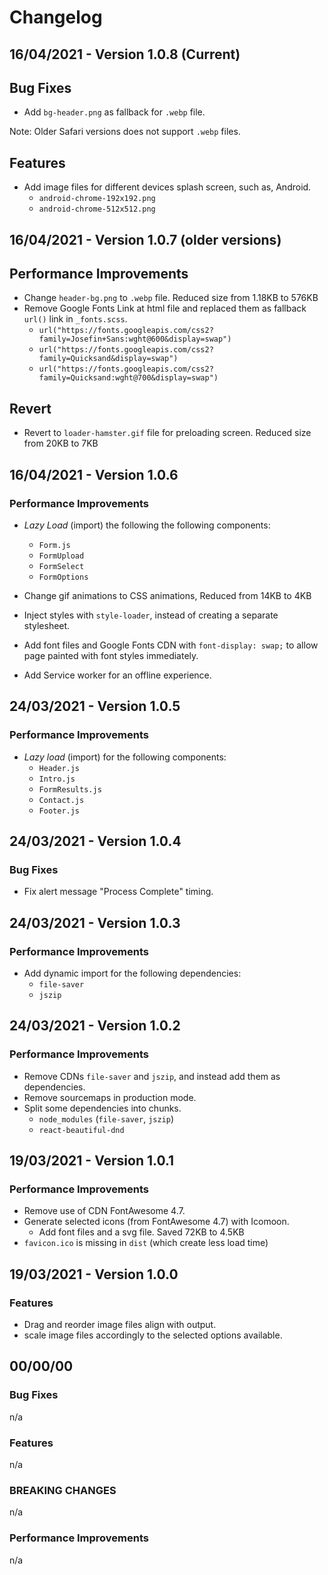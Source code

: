 # Changelog

## 16/04/2021 - Version 1.0.8 (Current)

## Bug Fixes

* Add `bg-header.png` as fallback for `.webp` file.

Note: Older Safari versions does not support `.webp` files.

## Features

* Add image files for different devices splash screen, such as, Android.
    - `android-chrome-192x192.png`
    - `android-chrome-512x512.png`

## 16/04/2021 - Version 1.0.7 (older versions)

## Performance Improvements

* Change `header-bg.png` to `.webp` file.
Reduced size from 1.18KB to 576KB
* Remove Google Fonts Link at html file and replaced them as fallback `url()` link in `_fonts.scss`.
    - `url("https://fonts.googleapis.com/css2?family=Josefin+Sans:wght@600&display=swap")`
    - `url("https://fonts.googleapis.com/css2?family=Quicksand&display=swap")`
    - `url("https://fonts.googleapis.com/css2?family=Quicksand:wght@700&display=swap")`

## Revert

* Revert to `loader-hamster.gif` file for preloading screen.
Reduced size from 20KB to 7KB

## 16/04/2021 - Version 1.0.6

### Performance Improvements

* _Lazy Load_ (import) the following the following components:
    - `Form.js`
    - `FormUpload`
    - `FormSelect`
    - `FormOptions`

* Change gif animations to CSS animations,
Reduced from 14KB to 4KB
* Inject styles with `style-loader`, instead of creating a separate stylesheet.
* Add font files and Google Fonts CDN with `font-display: swap;` to allow page painted with font styles immediately.
* Add Service worker for an offline experience.

## 24/03/2021 - Version 1.0.5

### Performance Improvements

* _Lazy load_ (import) for the following components:
    - `Header.js`
    - `Intro.js`
    - `FormResults.js`
    - `Contact.js`
    - `Footer.js`

## 24/03/2021 - Version 1.0.4

### Bug Fixes

* Fix alert message "Process Complete" timing.

## 24/03/2021 - Version 1.0.3

### Performance Improvements

* Add dynamic import for the following dependencies:
    - `file-saver`
    - `jszip`

## 24/03/2021 - Version 1.0.2

### Performance Improvements

* Remove CDNs `file-saver` and `jszip`, and instead add them as dependencies.
* Remove sourcemaps in production mode.
* Split some dependencies into chunks.
    - `node_modules` (`file-saver`, `jszip`)
    - `react-beautiful-dnd`

## 19/03/2021 - Version 1.0.1

### Performance Improvements

* Remove use of CDN FontAwesome 4.7.
* Generate selected icons (from FontAwesome 4.7) with Icomoon.
    * Add font files and a svg file.
Saved 72KB to 4.5KB
* `favicon.ico` is missing in `dist` (which create less load time)

## 19/03/2021 - Version 1.0.0

### Features

* Drag and reorder image files align with output.
* scale image files accordingly to the selected options available.

## 00/00/00

### Bug Fixes

n/a

### Features

n/a

### BREAKING CHANGES

n/a

### Performance Improvements

n/a